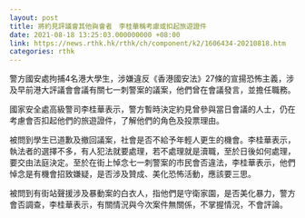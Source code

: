 ```yaml
---
layout: post
title: 將約見評議會其他與會者　李桂華稱考慮或扣起旅遊證件
date: 2021-08-18 13:25:03.000000000 +08:00
link: https://news.rthk.hk/rthk/ch/component/k2/1606434-20210818.htm
categories: rthk
---
```


警方國安處拘捕4名港大學生，涉嫌違反《香港國安法》27條的宣揚恐怖主義，涉及早前港大評議會會議有關七一刺警案的議案，他們曾在會議發言，並擔任職務。

國家安全處高級警司李桂華表示，警方暫時決定約見曾參與當日會議的人士，仍在考慮會否扣起他們的旅遊證件，了解他們的角色及投票理由。

被問到學生已道歉及撤回議案，社會是否不給予年輕人更生的機會。李桂華表示，執法者的選擇不多，有人犯法就要處理，若不處理就是瀆職，至於日後如何處理，要交由法庭決定。至於在街上悼念七一刺警案的市民會否違法，李桂華表示，他們悼念是有機會招致嫌疑，是否涉及贊成、美化恐怖活動，應該要三思。

被問到有街站聲援涉及暴動案的白衣人，指他們是守衛家園，是否美化暴力，警方會否調查，李桂華表示，有關情況與今次案件無關係，不掌握情況，不會評論。
